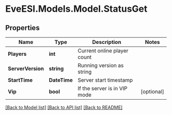 # EveESI.Models.Model.StatusGet

## Properties

Name | Type | Description | Notes
------------ | ------------- | ------------- | -------------
**Players** | **int** | Current online player count | 
**ServerVersion** | **string** | Running version as string | 
**StartTime** | **DateTime** | Server start timestamp | 
**Vip** | **bool** | If the server is in VIP mode | [optional] 

[[Back to Model list]](../README.md#documentation-for-models) [[Back to API list]](../README.md#documentation-for-api-endpoints) [[Back to README]](../README.md)

